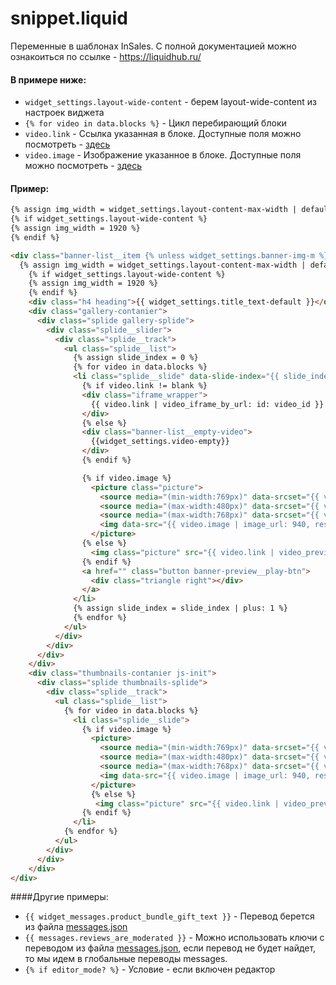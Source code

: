 # snippet.liquid

Переменные в шаблонах InSales. С полной документацией можно ознакоиться по ссылке - <a href="https://liquidhub.ru/" target="_blank">https://liquidhub.ru/</a>

#### В примере ниже:
- `widget_settings.layout-wide-content` - берем layout-wide-content из настроек виджета
- `{% for video in data.blocks %}` - Цикл перебирающий блоки 
- `video.link` - Ссылка указанная в блоке. Доступные поля можно посмотреть - <a href="/Generation%204/Виджеты/Структура/info/#blocks_example">здесь</a>
- `video.image` - Изображение указанное в блоке. Доступные поля можно посмотреть - <a href="/Generation%204/Виджеты/Структура/info/#blocks_example">здесь</a> 

#### Пример:
```HTML
{% assign img_width = widget_settings.layout-content-max-width | default: settings.layout-content-max-width  %}
{% if widget_settings.layout-wide-content %}
{% assign img_width = 1920 %}
{% endif %}

<div class="banner-list__item {% unless widget_settings.banner-img-m %}show-mobile{% endunless %}">
  {% assign img_width = widget_settings.layout-content-max-width | default: settings.layout-content-max-width  %}
    {% if widget_settings.layout-wide-content %}
    {% assign img_width = 1920 %}
    {% endif %}
    <div class="h4 heading">{{ widget_settings.title_text-default }}</div>
    <div class="gallery-contanier">
      <div class="splide gallery-splide">
        <div class="splide__slider">
          <div class="splide__track">
            <ul class="splide__list">
              {% assign slide_index = 0 %}
              {% for video in data.blocks %}
              <li class="splide__slide" data-slide-index="{{ slide_index }}">
                {% if video.link != blank %}
                <div class="iframe_wrapper">
                  {{ video.link | video_iframe_by_url: id: video_id }}
                </div>
                {% else %}
                <div class="banner-list__empty-video">
                  {{widget_settings.video-empty}}
                </div>
                {% endif %}

                {% if video.image %}
                  <picture class="picture">
                    <source media="(min-width:769px)" data-srcset="{{ video.image | image_url: img_width, format: 'webp', resizing_type: 'fit_width' }}" type="image/webp" class="lazyload">
                    <source media="(max-width:480px)" data-srcset="{{ video.image | image_url: 500, format: 'webp', resizing_type: 'fit_width' }}" type="image/webp" class="lazyload">
                    <source media="(max-width:768px)" data-srcset="{{ video.image | image_url: 768, format: 'webp', resizing_type: 'fit_width' }}" type="image/webp" class="lazyload">
                    <img data-src="{{ video.image | image_url: 940, resizing_type: 'fit_width' }}" class="lazyload">
                  </picture>
                {% else %}
                  <img class="picture" src="{{ video.link | video_preview_by_url }}" style="max-width: 100%" />
                {% endif %}
                <a href="" class="button banner-preview__play-btn">
                  <div class="triangle right"></div>
                </a>
              </li>
              {% assign slide_index = slide_index | plus: 1 %}
              {% endfor %}
            </ul>
          </div>
        </div>
      </div>
    </div>
    <div class="thumbnails-contanier js-init">
      <div class="splide thumbnails-splide">
        <div class="splide__track">
          <ul class="splide__list">
            {% for video in data.blocks %}
              <li class="splide__slide">
                {% if video.image %}
                  <picture>
                    <source media="(min-width:769px)" data-srcset="{{ video.image | image_url: img_width, format: 'webp', resizing_type: 'fit_width' }}" type="image/webp" class="lazyload">
                    <source media="(max-width:480px)" data-srcset="{{ video.image | image_url: 500, format: 'webp', resizing_type: 'fit_width' }}" type="image/webp" class="lazyload">
                    <source media="(max-width:768px)" data-srcset="{{ video.image | image_url: 768, format: 'webp', resizing_type: 'fit_width' }}" type="image/webp" class="lazyload">
                    <img data-src="{{ video.image | image_url: 940, resizing_type: 'fit_width' }}" class="lazyload">
                  </picture>
                  {% else %}
                   <img class="picture" src="{{ video.link | video_preview_by_url }}" style="max-width: 100%" />
                {% endif %}
              </li>
            {% endfor %}
          </ul>
        </div>
      </div>
    </div>
</div>
```


####Другие примеры:
- `{{ widget_messages.product_bundle_gift_text }}` - Перевод берется из файла <a href="/Generation%204/Виджеты/Структура/messages/" id="translate_example">messages.json</a>
- `{{ messages.reviews_are_moderated }}` - Можно использовать ключи с переводом из файла <a href="/Generation%204/Виджеты/Структура/messages/">messages.json</a>, если перевод не будет найдет, то мы идем в глобальные переводы messages.
- `{% if editor_mode? %}` - Условие - если включен редактор